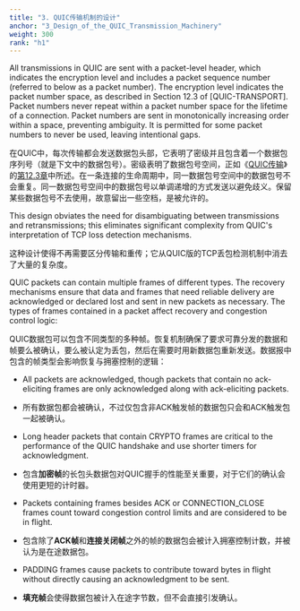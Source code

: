 ```yaml
---
title: "3. QUIC传输机制的设计"
anchor: "3_Design_of_the_QUIC_Transmission_Machinery"
weight: 300
rank: "h1"
---
```


All transmissions in QUIC are sent with a packet-level header, which indicates the encryption level and includes a packet sequence number (referred to below as a packet number). The encryption level indicates the packet number space, as described in Section 12.3 of [QUIC-TRANSPORT]. Packet numbers never repeat within a packet number space for the lifetime of a connection. Packet numbers are sent in monotonically increasing order within a space, preventing ambiguity. It is permitted for some packet numbers to never be used, leaving intentional gaps.

在QUIC中，每次传输都会发送数据包头部，它表明了密级并且包含着一个数据包序列号（就是下文中的数据包号）。密级表明了数据包号空间，正如《[QUIC传输]()》的[第12.3章]()中所述。在一条连接的生命周期中，同一数据包号空间中的数据包号不会重复。同一数据包号空间中的数据包号以单调递增的方式发送以避免歧义。保留某些数据包号不去使用，故意留出一些空档，是被允许的。

This design obviates the need for disambiguating between transmissions and retransmissions; this eliminates significant complexity from QUIC's interpretation of TCP loss detection mechanisms.

这种设计使得不再需要区分传输和重传；它从QUIC版的TCP丢包检测机制中消去了大量的复杂度。

QUIC packets can contain multiple frames of different types. The recovery mechanisms ensure that data and frames that need reliable delivery are acknowledged or declared lost and sent in new packets as necessary. The types of frames contained in a packet affect recovery and congestion control logic:

QUIC数据包可以包含不同类型的多种帧。恢复机制确保了要求可靠分发的数据和帧要么被确认，要么被认定为丢包，然后在需要时用新数据包重新发送。数据报中包含的帧类型会影响恢复与拥塞控制的逻辑：

* All packets are acknowledged, though packets that contain no ack-eliciting frames are only acknowledged along with ack-eliciting packets.

* 所有数据包都会被确认，不过仅包含非ACK触发帧的数据包只会和ACK触发包一起被确认。

* Long header packets that contain CRYPTO frames are critical to the performance of the QUIC handshake and use shorter timers for acknowledgment.

* 包含**加密帧**的长包头数据包对QUIC握手的性能至关重要，对于它们的确认会使用更短的计时器。

* Packets containing frames besides ACK or CONNECTION_CLOSE frames count toward congestion control limits and are considered to be in flight.

* 包含除了**ACK帧**和**连接关闭帧**之外的帧的数据包会被计入拥塞控制计数，并被认为是在途数据包。

* PADDING frames cause packets to contribute toward bytes in flight without directly causing an acknowledgment to be sent.

* **填充帧**会使得数据包被计入在途字节数，但不会直接引发确认。
